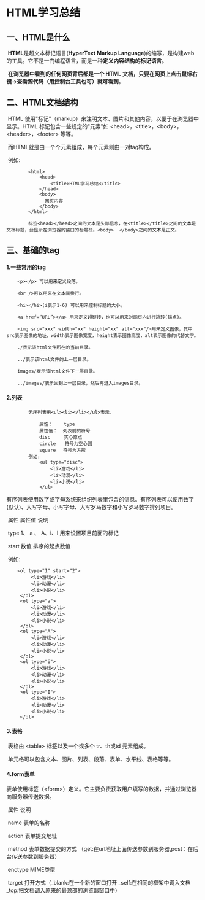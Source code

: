# HTML学习总结

## 		一、HTML是什么

​				**HTML**是超文本标记语言(**HyperText Markup Language**)的缩写，是构建web的工具。它不是一门编程语言，而是一种**定义内容结构的标记语言**。

​				**在浏览器中看到的任何网页背后都是一个 HTML 文档，只要在网页上点击鼠标右键->查看源代码（用控制台工具也可）就可看到**。				

## 		二、HTML文档结构

​				HTML 使用"标记"（markup）来注明文本、图片和其他内容，以便于在浏览器中显示。HTML 标记包含一些规定的"元素"如 &#60;head>，&#60;title>，&#60;body>，&#60;header>，&#60;footer> 等等。

​				而HTML就是由一个个元素组成，每个元素则由一对tag构成。

​				例如:

```
        <html>
            <head>
                <title>HTML学习总结</title>
            </head>
            <body>
              网页内容
            </body>
        </html>
```

			标签<head></head>之间的文本是头部信息，在<title></title>之间的文本是文档标题，会显示在浏览器的窗口的标题栏。<body>	</body>之间的文本是正文。

## 	三、基础的tag

#### 		1.一些常用的tag

		<p></p> 可以用来定义段落。
		
		<br />可以用来在文本间换行。
		
		<hi></hi>(i表示1-6) 可以用来控制标题的大小。
		
		<a href=“URL”></a> 用来定义超链接，也可以用来对网页内进行跳转(锚点)。
		
		<img src="xxx" width="xx" height="xx" alt="xxx"/>用来定义图像，其中src表示图像的地址，width表示图像宽度，height表示图像高度，alt表示图像的代替文字。
		
		./表示该html文件所在的当前目录。
	
		../表示该html文件的上一层目录。
	
		images/表示该html文件下一层目录。
	
		../images/表示回到上一层目录，然后再进入images目录。

#### 		2.列表

 			无序列表用<ul><li></li></ul>表示。
 	
 				属性：    type
 				属性值：  列表前的符号	
 				disc     实心原点  
 				circle　　符号为空心圆
 				square　 符号为方形
 			例如:
 			    <ul type="disc">
 	         		<li>游戏</li>
 	         		<li>动漫</li>
 	         		<li>小说</li>
 	     		</ul>

​		  	 有序列表使用数字或字母系统来组织列表里包含的信息。有序列表可以使用数字(默认)、大写字母、小写字母、大写罗马数字和小写罗马数字排列项目。

​					属性       			属性值             				说明

​					type   		1、 a 、 A、i、I   	 用来设置项目前面的标记

​					start     				数值             	排序的起点数值

​				例如:

		<ol type="1" start="2">
	         <li>游戏</li>
	         <li>动漫</li>
	         <li>小说</li>
	     </ol>
	     <ol type="a">
	         <li>游戏</li>
	         <li>动漫</li>
	         <li>小说</li>
	     </ol>
	     <ol type="A">
	         <li>游戏</li>
	         <li>动漫</li>
	         <li>小说</li>
	     </ol>
	     <ol type="i">
	         <li>游戏</li>
	         <li>动漫</li>
	         <li>小说</li>
	     </ol>
	     <ol type="I">
	         <li>游戏</li>
	         <li>动漫</li>
	         <li>小说</li>
	     </ol>
#### 			3.表格

​				表格由 &#60;table> 标签以及一个或多个 tr、th或td 元素组成。

​				单元格可以包含文本、图片、列表、段落、表单、水平线、表格等等。	

#### 			4.form表单

​				表单使用标签（&#60;form>）定义。它主要负责获取用户填写的数据，并通过浏览器向服务器传送数据。

​				属性           说明

​				name          表单的名称

​				action         表单提交地址

​				method      表单数据提交的方式 （get:在url地址上面传送参数到服务器,post：在后台传送参数到服务器）

​				enctype      MIME类型       

​				target        打开方式（_blank:在一个新的窗口打开 _self:在相同的框架中调入文档 _top:把文档调入原来的最顶部的浏览器窗口中）

​	
